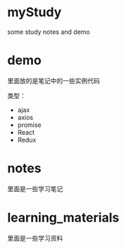 # myStudy
some study notes and demo 
# demo
里面放的是笔记中的一些实例代码

类型：

- ajax
- axios
- promise
- React
- Redux

# notes
里面是一些学习笔记
# learning_materials
里面是一些学习资料

